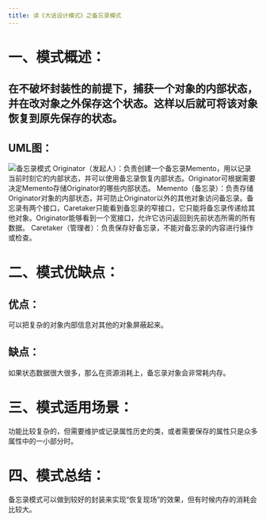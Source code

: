 ```yaml
---
title: 读《大话设计模式》之备忘录模式
---
```

# 一、模式概述：
## 在不破坏封装性的前提下，捕获一个对象的内部状态，并在改对象之外保存这个状态。这样以后就可将该对象恢复到原先保存的状态。
## UML图：

![备忘录模式](http://upload-images.jianshu.io/upload_images/3828003-7d5271e1c96c84c3.png?imageMogr2/auto-orient/strip%7CimageView2/2/w/1240)
Originator（发起人）：负责创建一个备忘录Memento，用以记录当前时刻它的内部状态，并可以使用备忘录恢复内部状态。Originator可根据需要决定Memento存储Originator的哪些内部状态。
Memento（备忘录）：负责存储Originator对象的内部状态，并可防止Originator以外的其他对象访问备忘录。备忘录有两个接口，Caretaker只能看到备忘录的窄接口，它只能将备忘录传递给其他对象。Originator能够看到一个宽接口，允许它访问返回到先前状态所需的所有数据。
Caretaker（管理者）：负责保存好备忘录，不能对备忘录的内容进行操作或检查。
# 二、模式优缺点：
## 优点：  
可以把复杂的对象内部信息对其他的对象屏蔽起来。
## 缺点：
如果状态数据很大很多，那么在资源消耗上，备忘录对象会非常耗内存。
# 三、模式适用场景：
功能比较复杂的，但需要维护或记录属性历史的类，或者需要保存的属性只是众多属性中的一小部分时。
# 四、模式总结：
备忘录模式可以做到较好的封装来实现“恢复现场”的效果，但有时候内存的消耗会比较大。